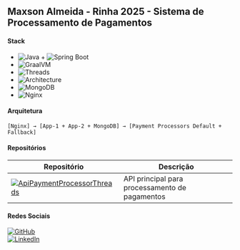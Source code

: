 ## Maxson Almeida -  Rinha 2025 - Sistema de Processamento de Pagamentos

#### Stack

- ![Java](https://img.shields.io/badge/Java-21-red?logo=openjdk) + ![Spring Boot](https://img.shields.io/badge/Spring%20Boot-3.5-6DB33F?logo=springboot)
- ![GraalVM](https://img.shields.io/badge/GraalVM-Native%20Image-orange?logo=graalvm)
- ![Threads](https://img.shields.io/badge/Virtual%20Threads-milhares%20concorrentes-blue?logo=java)
- ![Architecture](https://img.shields.io/badge/Clean%20Architecture-Ports%20%26%20Adapters-lightgrey?logo=architecture)
- ![MongoDB](https://img.shields.io/badge/MongoDB-Banco%20de%20Dados-47A248?logo=mongodb)
- ![Nginx](https://img.shields.io/badge/Nginx-Load%20Balancer-009639?logo=nginx)

#### Arquitetura

```
[Nginx] → [App-1 + App-2 + MongoDB] → [Payment Processors Default + Fallback]
```

#### Repositórios

| Repositório | Descrição |
|-------------|-----------|
| [![ApiPaymentProcessorThreads](https://img.shields.io/badge/GitHub-ApiPaymentProcessorThreads-blue?logo=github)](https://github.com/maxsonferovante/ApiPaymentProcessorThreads) | API principal para processamento de pagamentos |

#### Redes Sociais

[![GitHub](https://img.shields.io/badge/GitHub-maxsonferovante-181717?logo=github)](https://github.com/maxsonferovante)  
[![LinkedIn](https://img.shields.io/badge/LinkedIn-Maxson%20Almeida-0A66C2?logo=linkedin)](https://www.linkedin.com/in/maxson-almeida/)
